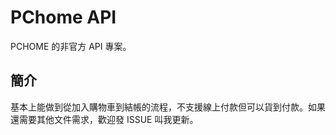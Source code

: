 # PChome API

PCHOME 的非官方 API 專案。

## 簡介

基本上能做到從加入購物車到結帳的流程，不支援線上付款但可以貨到付款。如果還需要其他文件需求，歡迎發 ISSUE 叫我更新。
